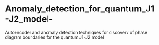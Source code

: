# Anomaly_detection_for_quantum_J1-J2_model-
Autoencoder and anomaly detection techniques for discovery of phase diagram boundaries for the quantum J1-J2 model
